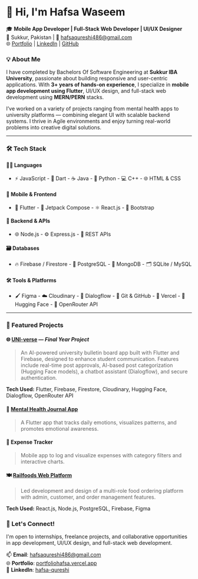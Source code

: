 # 👋 Hi, I'm Hafsa Waseem

🎓 **Mobile App Developer  | Full-Stack Web Developer | UI/UX Designer**  
📍 Sukkur, Pakistan | 📧 hafsaqureshi486@gmail.com  
🌐 [Portfolio](https://portfoliohafsa.vercel.app) | [LinkedIn](https://linkedin.com/in/hafsa-qureshi-51aa93286) | [GitHub](https://github.com/HafsaQureshi1)



### 💡 About Me

I have completed by Bachelors Of Software Engineering  at **Sukkur IBA University**, passionate about building responsive and user-centric applications. With **3+ years of hands-on experience**, I specialize in **mobile app development using Flutter**, UI/UX design, and full-stack web development using **MERN/PERN** stacks.  

I’ve worked on a variety of projects ranging from mental health apps to university platforms — combining elegant UI with scalable backend systems. I thrive in Agile environments and enjoy turning real-world problems into creative digital solutions.

---


### 🛠 Tech Stack

#### 🧑‍💻 Languages
- ⚡ JavaScript   - 💙 Dart   - ☕ Java   - 🐍 Python   - 💻 C++   - 🌐 HTML & CSS

#### 📱 Mobile & Frontend
- 📱 Flutter  - 💠 Jetpack Compose  - ⚛️ React.js  - 🎨 Bootstrap

#### 🔧 Backend & APIs
- 🌐 Node.js  - ⚙️ Express.js  - 🔗 REST APIs

#### 🗃️ Databases
- 🔥 Firebase / Firestore  - 🐘 PostgreSQL  - 🍃 MongoDB  - 🗂️ SQLite / MySQL

#### 🛠 Tools & Platforms
- 🖌️ Figma  - ☁️ Cloudinary  - 🧠 Dialogflow  - 🧪 Git & GitHub  - 🚀 Vercel  - 🧠 Hugging Face  - 🧬 OpenRouter API



---

### 📱 Featured Projects

#### 🌐 [UNI-verse](https://github.com/HafsaQureshi1) — *Final Year Project*  
> An AI-powered university bulletin board app built with Flutter and Firebase, designed to enhance student communication. Features include real-time post approvals, AI-based post categorization (Hugging Face models), a chatbot assistant (Dialogflow), and secure authentication.  

**Tech Used:** Flutter, Firebase, Firestore, Cloudinary, Hugging Face, Dialogflow, OpenRouter API  



#### 💭 [Mental Health Journal App](https://github.com/HafsaQureshi1)  
> A Flutter app that tracks daily emotions, visualizes patterns, and promotes emotional awareness.  


#### 💸 Expense Tracker  
> Mobile app to log and visualize expenses with category filters and interactive charts.



#### 🍽️ [Railfoods Web Platform](https://github.com/HafsaQureshi1)  
> Led development and design of a multi-role food ordering platform with admin, customer, and order management features.  

**Tech Used:** React.js, Node.js, PostgreSQL, Firebase, Figma  




### 🤝 Let's Connect!
I'm open to internships, freelance projects, and collaborative opportunities in app development, UI/UX design, and full-stack web development.

📫 **Email**: hafsaqureshi486@gmail.com  
🌐 **Portfolio**: [portfoliohafsa.vercel.app](https://portfoliohafsa.vercel.app)  
🔗 **LinkedIn**: [hafsa-qureshi](https://linkedin.com/in/hafsa-qureshi-51aa93286)

